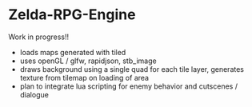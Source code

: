 # Zelda-RPG-Engine

Work in progress!!

- loads maps generated with tiled
- uses openGL / glfw, rapidjson, stb_image
- draws background using a single quad for each tile layer, generates texture from tilemap on loading of area
- plan to integrate lua scripting for enemy behavior and cutscenes / dialogue
